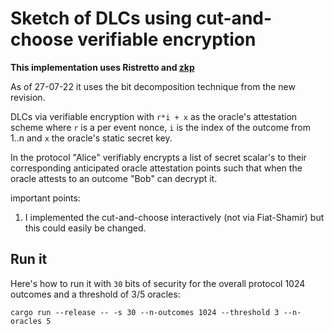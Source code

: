 # Sketch of DLCs using cut-and-choose verifiable encryption

**This implementation uses Ristretto and [zkp](https://docs.rs/zkp/0.8.0/zkp/)**

As of 27-07-22 it uses the bit decomposition technique from the new revision.

DLCs via verifiable encryption with `r*i + x` as the oracle's attestation scheme where `r` is a per event nonce, `i` is the index of the outcome from 1..n and `x` the oracle's static secret key.

In the protocol "Alice" verifiably encrypts a list of secret scalar's to their corresponding anticipated oracle attestation points such that when the oracle attests to an outcome "Bob" can decrypt it.

important points:

1. I implemented the cut-and-choose interactively (not via Fiat-Shamir) but this could easily be changed.

## Run it

Here's how to run it with `30` bits of security for the overall protocol 1024 outcomes and a threshold of 3/5 oracles:

```
cargo run --release -- -s 30 --n-outcomes 1024 --threshold 3 --n-oracles 5
```

